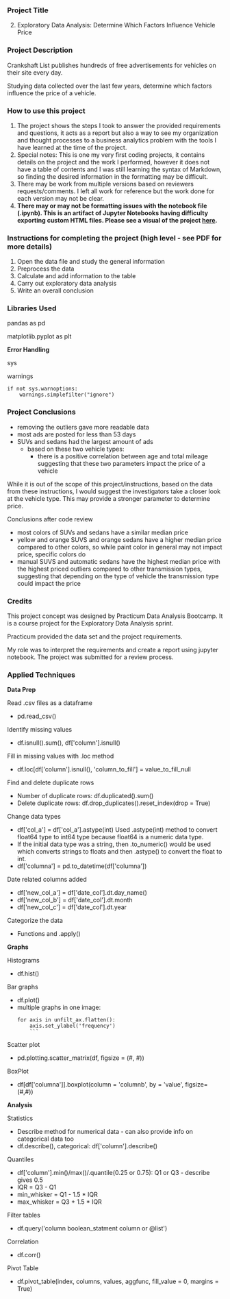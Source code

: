 ### Project Title
02. Exploratory Data Analysis: Determine Which Factors Influence Vehicle Price 

### Project Description
Crankshaft List publishes hundreds of free advertisements for vehicles on their site every day.

Studying data collected over the last few years, determine which factors influence the price of a vehicle.

### How to use this project
1. The project shows the steps I took to answer the provided requirements and questions, it acts as a report but also a way to see my organization and thought processes to a business analytics problem with the tools I have learned at the time of the project.
2. Special notes: This is one my very first coding projects, it contains details on the project and the work I performed, however it does not have a table of contents and I was still learning the syntax of Markdown, so finding the desired information in the formatting may be difficult.
3. There may be work from multiple versions based on reviewers requests/comments. I left all work for reference but the work done for each version may not be clear.
4. **There may or may not be formatting issues with the notebook file (.ipynb). This is an artifact of Jupyter Notebooks having difficulty exporting custom HTML files. Please see a visual of the project [here](http://htmlpreview.github.io/?https://github.com/JoleneGlenn/Data-Analytics-Projects-Practicum/blob/main/02_eda_vehicle_pricing/02_eda_vehicle_pricing_approved.html).**

### Instructions for completing the project (high level - see PDF for more details)
1. Open the data file and study the general information
2. Preprocess the data
3. Calculate and add information to the table
4. Carry out exploratory data analysis
5. Write an overall conclusion

### Libraries Used
pandas as pd

matplotlib.pyplot as plt

**Error Handling**

sys

warnings
```
if not sys.warnoptions:
	warnings.simplefilter("ignore")
```

### Project Conclusions
- removing the outliers gave more readable data
- most ads are posted for less than 53 days
- SUVs and sedans had the largest amount of ads
	- based on these two vehicle types:
		- there is a positive correlation between age and total mileage suggesting that these two parameters impact the price of a vehicle
	        
While it is out of the scope of this project/instructions, based on the data from these instructions, I would suggest the investigators take a closer look at the vehicle type. This may provide a stronger parameter to determine price.
        
Conclusions after code review
- most colors of SUVs and sedans have a similar median price
- yellow and orange SUVS and orange sedans have a higher median price compared to other colors, so while paint color in general may not impact price, specific colors do
- manual SUVS and automatic sedans have the highest median price with the highest priced outliers compared to other transmission types, suggesting that depending on the type of vehicle the transmission type could impact the price

### Credits
This project concept was designed by Practicum Data Analysis Bootcamp. It is a course project for the Exploratory Data Analysis sprint. 

Practicum provided the data set and the project requirements. 

My role was to interpret the requirements and create a report using jupyter notebook. The project was submitted for a review process.

### Applied Techniques
**Data Prep**

Read .csv files as a dataframe
- pd.read_csv()

Identify missing values
- df.isnull().sum(), df['column'].isnull()

Fill in missing values with .loc method
- df.loc[df['column'].isnull(), 'column_to_fill'] = value_to_fill_null

Find and delete duplicate rows
- Number of duplicate rows: df.duplicated().sum()
- Delete duplicate rows: df.drop_duplicates().reset_index(drop = True)

Change data types
- df['col_a'] = df['col_a'].astype(int) Used .astype(int) method to convert float64 type to int64 type because float64 is a numeric data type.
- If the initial data type was a string, then .to_numeric() would be used which converts strings to floats and then .astype() to convert the float to int.
- df['columna'] = pd.to_datetime(df['columna'])

Date related columns added
- df['new_col_a'] = df['date_col'].dt.day_name()
- df['new_col_b'] = df['date_col'].dt.month
- df['new_col_c'] = df['date_col'].dt.year

Categorize the data
- Functions and .apply()

**Graphs**

Histograms
- df.hist()

Bar graphs
- df.plot()
- multiple graphs in one image:
	```
	for axis in unfilt_ax.flatten():
		axis.set_ylabel('frequency')
		```

Scatter plot
- pd.plotting.scatter_matrix(df, figsize = (#, #))

BoxPlot
- df[df['columna']].boxplot(column = 'columnb', by = 'value', figsize=(#,#))

**Analysis**

Statistics
- Describe method for numerical data - can also provide info on categorical data too
- df.describe(), categorical: df['column'].describe()

Quantiles
- df['column'].min()/max()/.quantile(0.25 or 0.75): Q1 or Q3 - describe gives 0.5
- IQR = Q3 - Q1
- min_whisker = Q1 - 1.5 * IQR
- max_whisker = Q3 + 1.5 * IQR

Filter tables
- df.query('column boolean_statment column or @list')

Correlation
- df.corr()

Pivot Table
- df.pivot_table(index, columns, values, aggfunc, fill_value = 0, margins = True)